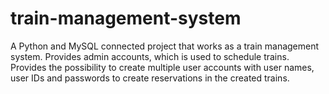 # train-management-system
A Python and MySQL connected project that works as a train management system. Provides admin accounts, which is used to schedule trains. Provides the possibility to create multiple user accounts with user names, user IDs and passwords to create reservations in the created trains.
